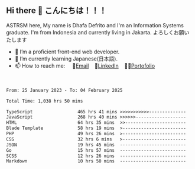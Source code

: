 ## Hi there 👋 こんにちは！！！
ASTRSM here, My name is Dhafa Defrito and I'm an Information Systems graduate. I'm from Indonesia and currently living in Jakarta. よろしくお願いたします

- 🔭 I’m a proficient front-end web developer.
- 🌱 I’m currently learning Japanese(日本語).
- 📫 How to reach me: &nbsp;&nbsp;&nbsp;&nbsp;📧[Email](ddefrito@gmail.com)&nbsp;&nbsp;&nbsp;&nbsp;💼[LinkedIn](https://www.linkedin.com/in/dhafa-defrita-rama-yudistira-9357a9229/)&nbsp;&nbsp;&nbsp;&nbsp;👨‍🎨[Portofolio](https://ddefrito.vercel.app/)
<br>
<!-- <p align="left">
<a href="https://github.com/ASTRSM">
  <img height="180em" src="https://github-readme-stats-eight-theta.vercel.app/api?username=ASTRSM&show_icons=true&theme=dracula&include_all_commits=true&count_private=true"/>
  <img height="180em" src="https://github-readme-stats-eight-theta.vercel.app/api/top-langs/?username=ASTRSM&layout=compact&langs_count=8&theme=dracula"/>
</a>
</p> -->

<!--START_SECTION:waka-->

```txt
From: 25 January 2023 - To: 04 February 2025

Total Time: 1,038 hrs 50 mins

TypeScript                 465 hrs 41 mins >>>>>>>>>>>--------------   44.83 %
JavaScript                 268 hrs 40 mins >>>>>>-------------------   25.86 %
HTML                       64 hrs 35 mins  >>-----------------------   06.22 %
Blade Template             58 hrs 19 mins  >------------------------   05.62 %
PHP                        49 hrs 26 mins  >------------------------   04.76 %
CSS                        32 hrs 6 mins   >------------------------   03.09 %
JSON                       19 hrs 45 mins  -------------------------   01.90 %
Go                         15 hrs 57 mins  -------------------------   01.54 %
SCSS                       12 hrs 26 mins  -------------------------   01.20 %
Markdown                   10 hrs 50 mins  -------------------------   01.04 %
```

<!--END_SECTION:waka-->
